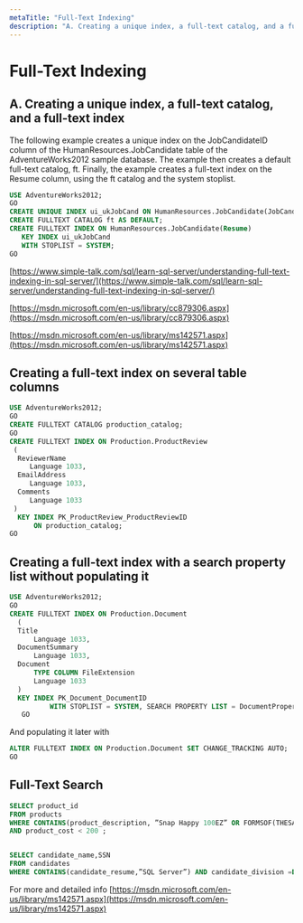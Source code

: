 ```yaml
---
metaTitle: "Full-Text Indexing"
description: "A. Creating a unique index, a full-text catalog, and a full-text index, Creating a full-text index on several table columns, Creating a full-text index with a search property list without populating it, Full-Text Search"
---
```


# Full-Text Indexing



## A. Creating a unique index, a full-text catalog, and a full-text index


The following example creates a unique index on the JobCandidateID column of the HumanResources.JobCandidate table of the AdventureWorks2012 sample database. The example then creates a default full-text catalog, ft. Finally, the example creates a full-text index on the Resume column, using the ft catalog and the system stoplist.

```sql
USE AdventureWorks2012;  
GO  
CREATE UNIQUE INDEX ui_ukJobCand ON HumanResources.JobCandidate(JobCandidateID);  
CREATE FULLTEXT CATALOG ft AS DEFAULT;  
CREATE FULLTEXT INDEX ON HumanResources.JobCandidate(Resume)   
   KEY INDEX ui_ukJobCand   
   WITH STOPLIST = SYSTEM;  
GO 

```

[https://www.simple-talk.com/sql/learn-sql-server/understanding-full-text-indexing-in-sql-server/](https://www.simple-talk.com/sql/learn-sql-server/understanding-full-text-indexing-in-sql-server/)

[https://msdn.microsoft.com/en-us/library/cc879306.aspx](https://msdn.microsoft.com/en-us/library/cc879306.aspx)

[https://msdn.microsoft.com/en-us/library/ms142571.aspx](https://msdn.microsoft.com/en-us/library/ms142571.aspx)



## Creating a full-text index on several table columns


```sql
USE AdventureWorks2012;  
GO  
CREATE FULLTEXT CATALOG production_catalog;  
GO  
CREATE FULLTEXT INDEX ON Production.ProductReview  
 (   
  ReviewerName  
     Language 1033,  
  EmailAddress  
     Language 1033,  
  Comments   
     Language 1033       
 )   
  KEY INDEX PK_ProductReview_ProductReviewID   
      ON production_catalog;   
GO  

```



## Creating a full-text index with a search property list without populating it


```sql
USE AdventureWorks2012;  
GO  
CREATE FULLTEXT INDEX ON Production.Document  
  (   
  Title  
      Language 1033,   
  DocumentSummary  
      Language 1033,   
  Document   
      TYPE COLUMN FileExtension  
      Language 1033   
  )  
  KEY INDEX PK_Document_DocumentID  
          WITH STOPLIST = SYSTEM, SEARCH PROPERTY LIST = DocumentPropertyList, CHANGE_TRACKING OFF, NO POPULATION;  
   GO  

```

And populating it later with

```sql
ALTER FULLTEXT INDEX ON Production.Document SET CHANGE_TRACKING AUTO;  
GO  

```



## Full-Text Search


```sql
SELECT product_id   
FROM products   
WHERE CONTAINS(product_description, ”Snap Happy 100EZ” OR FORMSOF(THESAURUS,’Snap Happy’) OR ‘100EZ’)   
AND product_cost < 200 ;  


SELECT candidate_name,SSN   
FROM candidates   
WHERE CONTAINS(candidate_resume,”SQL Server”) AND candidate_division =DBA;  

```

For more and detailed info
[https://msdn.microsoft.com/en-us/library/ms142571.aspx](https://msdn.microsoft.com/en-us/library/ms142571.aspx)

